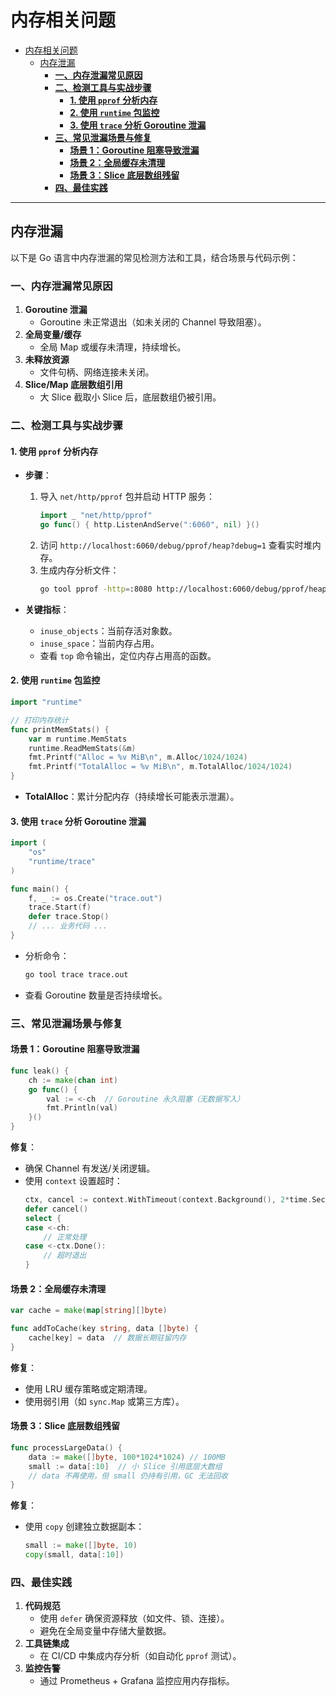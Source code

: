 # 内存相关问题

- [内存相关问题](#内存相关问题)
  - [内存泄漏](#内存泄漏)
    - [**一、内存泄漏常见原因**](#一内存泄漏常见原因)
    - [**二、检测工具与实战步骤**](#二检测工具与实战步骤)
      - [**1. 使用 `pprof` 分析内存**](#1-使用-pprof-分析内存)
      - [**2. 使用 `runtime` 包监控**](#2-使用-runtime-包监控)
      - [**3. 使用 `trace` 分析 Goroutine 泄漏**](#3-使用-trace-分析-goroutine-泄漏)
    - [**三、常见泄漏场景与修复**](#三常见泄漏场景与修复)
      - [**场景 1：Goroutine 阻塞导致泄漏**](#场景-1goroutine-阻塞导致泄漏)
      - [**场景 2：全局缓存未清理**](#场景-2全局缓存未清理)
      - [**场景 3：Slice 底层数组残留**](#场景-3slice-底层数组残留)
    - [**四、最佳实践**](#四最佳实践)

---

## 内存泄漏
以下是 Go 语言中内存泄漏的常见检测方法和工具，结合场景与代码示例：

### **一、内存泄漏常见原因**
1. **Goroutine 泄漏**  
   - Goroutine 未正常退出（如未关闭的 Channel 导致阻塞）。
2. **全局变量/缓存**  
   - 全局 Map 或缓存未清理，持续增长。
3. **未释放资源**  
   - 文件句柄、网络连接未关闭。
4. **Slice/Map 底层数组引用**  
   - 大 Slice 截取小 Slice 后，底层数组仍被引用。


### **二、检测工具与实战步骤**

#### **1. 使用 `pprof` 分析内存**
   - **步骤**：  
     1. 导入 `net/http/pprof` 包并启动 HTTP 服务：  
        ```go
        import _ "net/http/pprof"
        go func() { http.ListenAndServe(":6060", nil) }()
        ```
     2. 访问 `http://localhost:6060/debug/pprof/heap?debug=1` 查看实时堆内存。  
     3. 生成内存分析文件：  
        ```bash
        go tool pprof -http=:8080 http://localhost:6060/debug/pprof/heap
        ```

   - **关键指标**：  
     - `inuse_objects`：当前存活对象数。  
     - `inuse_space`：当前内存占用。  
     - 查看 `top` 命令输出，定位内存占用高的函数。

#### **2. 使用 `runtime` 包监控**
   ```go
   import "runtime"

   // 打印内存统计
   func printMemStats() {
       var m runtime.MemStats
       runtime.ReadMemStats(&m)
       fmt.Printf("Alloc = %v MiB\n", m.Alloc/1024/1024)
       fmt.Printf("TotalAlloc = %v MiB\n", m.TotalAlloc/1024/1024)
   }
   ```
   - **TotalAlloc**：累计分配内存（持续增长可能表示泄漏）。

#### **3. 使用 `trace` 分析 Goroutine 泄漏**
   ```go
   import (
       "os"
       "runtime/trace"
   )

   func main() {
       f, _ := os.Create("trace.out")
       trace.Start(f)
       defer trace.Stop()
       // ... 业务代码 ...
   }
   ```
   - 分析命令：  
     ```bash
     go tool trace trace.out
     ```
   - 查看 Goroutine 数量是否持续增长。


### **三、常见泄漏场景与修复**

#### **场景 1：Goroutine 阻塞导致泄漏**
   ```go
   func leak() {
       ch := make(chan int)
       go func() {
           val := <-ch  // Goroutine 永久阻塞（无数据写入）
           fmt.Println(val)
       }()
   }
   ```
   **修复**：  
   - 确保 Channel 有发送/关闭逻辑。  
   - 使用 `context` 设置超时：  
     ```go
     ctx, cancel := context.WithTimeout(context.Background(), 2*time.Second)
     defer cancel()
     select {
     case <-ch:
         // 正常处理
     case <-ctx.Done():
         // 超时退出
     }
     ```

#### **场景 2：全局缓存未清理**
   ```go
   var cache = make(map[string][]byte)

   func addToCache(key string, data []byte) {
       cache[key] = data  // 数据长期驻留内存
   }
   ```
   **修复**：  
   - 使用 LRU 缓存策略或定期清理。  
   - 使用弱引用（如 `sync.Map` 或第三方库）。

#### **场景 3：Slice 底层数组残留**
   ```go
   func processLargeData() {
       data := make([]byte, 100*1024*1024) // 100MB
       small := data[:10]  // 小 Slice 引用底层大数组
       // data 不再使用，但 small 仍持有引用，GC 无法回收
   }
   ```
   **修复**：  
   - 使用 `copy` 创建独立数据副本：  
     ```go
     small := make([]byte, 10)
     copy(small, data[:10])
     ```


### **四、最佳实践**
1. **代码规范**  
   - 使用 `defer` 确保资源释放（如文件、锁、连接）。  
   - 避免在全局变量中存储大量数据。  
2. **工具链集成**  
   - 在 CI/CD 中集成内存分析（如自动化 `pprof` 测试）。  
3. **监控告警**  
   - 通过 Prometheus + Grafana 监控应用内存指标。

